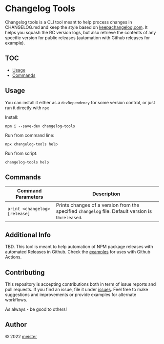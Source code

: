 Changelog Tools
===============

Changelog tools is a CLI tool meant to help process changes in CHANGELOG.md and keep the style based on [keepachangelog.com](keepachangelog.com). It helps you squash the RC version logs, but also retrieve the contents of any specific version for public releases (automation with Github releases for example).

## TOC

* [Usage](#usage)
* [Commands](#commands)


## Usage

You can install it either as a `devDependency` for some version control, or just run it directly with `npx`

Install:
```
npm i --save-dev changelog-tools
```

Run from command line:
```
npx changelog-tools help
```

Run from script:
```
changelog-tools help
```

## Commands

Command Parameters | Description
--- | ---
`print <changelog> [release]` | Prints changes of a version from the specified `changelog` file. Default version is `Unreleased`.

## Additional Info

TBD. This tool is meant to help automation of NPM package releases with automated Releases in Github. Check the [examples](/examples) for uses with Github Actions.

## Contributing

This repository is accepting contributions both in term of issue reports and pull requests. If you find an issue, file it under [issues](issues). Feel free to make suggestions and improvements or provide examples for alternate workflows.

As always - be good to others!

## Author

&copy; 2022 [meister](https://github.com/meister)